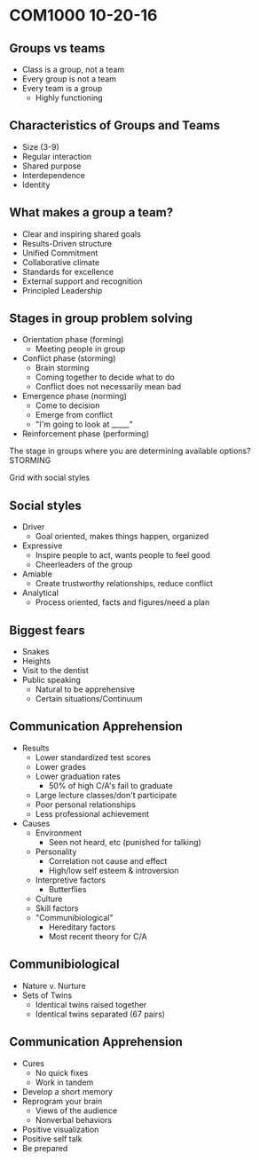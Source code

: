 COM1000 10-20-16
=========================================

## Groups vs teams
- Class is a group, not a team
- Every group is not a team
- Every team is a group
    - Highly functioning

## Characteristics of Groups and Teams
- Size (3-9)
- Regular interaction
- Shared purpose
- Interdependence 
- Identity

## What makes a group a team?
- Clear and inspiring shared goals
- Results-Driven structure
- Unified Commitment
- Collaborative climate
- Standards for excellence
- External support and recognition
- Principled Leadership

## Stages in group problem solving
- Orientation phase (forming)
    - Meeting people in group
- Conflict phase (storming)
    - Brain storming
    - Coming together to decide what to do
    - Conflict does not necessarily mean bad
- Emergence phase (norming)
    - Come to decision
    - Emerge from conflict
    - "I'm going to look at _____"
- Reinforcement phase (performing)

The stage in groups where you are determining available options? STORMING

Grid with social styles

## Social styles
- Driver
    - Goal oriented, makes things happen, organized
- Expressive
    - Inspire people to act, wants people to feel good
    - Cheerleaders of the group
- Amiable
    - Create trustworthy relationships, reduce conflict
- Analytical
    - Process oriented, facts and figures/need a plan

## Biggest fears
- Snakes
- Heights
- Visit to the dentist
- Public speaking
    - Natural to be apprehensive
    - Certain situations/Continuum

## Communication Apprehension
- Results
    - Lower standardized test scores
    - Lower grades
    - Lower graduation rates
        - 50% of high C/A's fail to graduate
    - Large lecture classes/don't participate
    - Poor personal relationships
    - Less professional achievement
- Causes
    - Environment
        - Seen not heard, etc (punished for talking)
    - Personality
        - Correlation not cause and effect
        - High/low self esteem & introversion
    - Interpretive factors
        - Butterflies
    - Culture
    - Skill factors
    - "Communibiological"
        - Hereditary factors
        - Most recent theory for C/A

## Communibiological
- Nature v. Nurture
- Sets of Twins
    - Identical twins raised together
    - Identical twins separated (67 pairs)

## Communication Apprehension
- Cures
    - No quick fixes
    - Work in tandem
- Develop a short memory
- Reprogram your brain
    - Views of the audience
    - Nonverbal behaviors
- Positive visualization
- Positive self talk
- Be prepared

